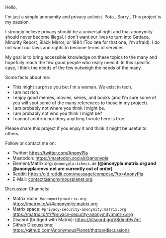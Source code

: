 Hello,

I'm just a simple anonymity and privacy activist. Pota...Sorry...This project is my passion.

I strongly believe privacy should be a universal right and that anonymity should never become illegal. I don't want our lives to turn into Gattaca, Minority Report, Black Mirror, or 1984 (Too late for that one, I'm afraid). I do not want our laws and rights to become terms of services.

My goal is to bring accessible knowledge on these topics to the many and hopefully reach the few good people who really need it. In this specific case, I think the needs of the few outweigh the needs of the many.

Some facts about me:
- This might surprise you but I'm a woman. We exist in tech.
- I am not rich.
- I enjoy good memes, movies, series, and books (and I'm sure some of you will spot some of the many references to those in my project).
- I am probably not where you think I might be.
- I am probably not who you think I might be?
- I cannot confirm nor deny anything I wrote here is true.

Please share this project if you enjoy it and think it might be useful to others.

Follow or contact me on: 
- Twitter: <https://twitter.com/AnonyPla>
- Mastodon: <https://mastodon.social/@anonypla>
- Element/Matrix.org: ```@anonypla:tchncs.de``` **(@anonypla:matrix.org and @anonypla:envs.net are currently out of order)**
- Reddit: <https://old.reddit.com/message/compose/?to=AnonyPla>
- E-Mail: <contact@anonymousplanet.org>

Discussion Channels:
- Matrix room: ```#anonymity:matrix.org``` <https://matrix.to/#/#anonymity:matrix.org>
- Matrix space: ```#privacy-security-anonymity:matrix.org``` <https://matrix.to/#/#privacy-security-anonymity:matrix.org>
- Discord (bridged with Matrix): <https://discord.gg/V8dmd9y7mt>
- Github Discussions: <https://github.com/AnonymousPlanet/thgtoa/discussions>

